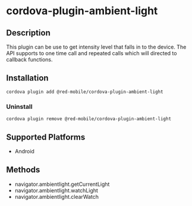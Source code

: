 # cordova-plugin-ambient-light

## Description

This plugin can be use to get intensity level that falls in to the device.
The API supports to one time call and repeated calls which will directed to callback functions.

## Installation

```
cordova plugin add @red-mobile/cordova-plugin-ambient-light
```

### Uninstall

```
cordova plugin remove @red-mobile/cordova-plugin-ambient-light
```

## Supported Platforms

- Android

## Methods

- navigator.ambientlight.getCurrentLight
- navigator.ambientlight.watchLight
- navigator.ambientlight.clearWatch
